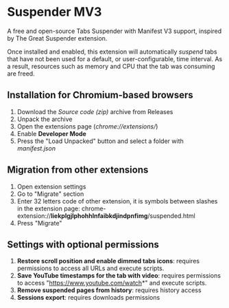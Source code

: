 # Suspender MV3

A free and open-source Tabs Suspender with Manifest V3 support, inspired by The Great Suspender extension.

Once installed and enabled, this extension will automatically *suspend* tabs that have not been used for a default, or user-configurable, time interval. As a result, resources such as memory and CPU that the tab was consuming are freed.

## Installation for Chromium-based browsers

1. Download the *Source code (zip)* archive from Releases
2. Unpack the archive
3. Open the extensions page (*chrome://extensions/*)
4. Enable **Developer Mode**
5. Press the "Load Unpacked" button and select a folder with *manifest.json*

## Migration from other extensions

1. Open extension settings
2. Go to "Migrate" section
3. Enter 32 letters code of other extension, it is symbols between slashes in the extension page: chrome-extension://**liekplgjlphohhlnfaibkdjindpnfimg**/suspended.html 
4. Press "Migrate"

## Settings with optional permissions

1. **Restore scroll position and enable dimmed tabs icons**: requires permissions to access all URLs and execute scripts.
2. **Save YouTube timestamps for the tab with video**: requires permissions to access "https://www.youtube.com/watch*" and execute scripts.
3. **Remove suspended pages from history**: requires history access
4. **Sessions export**: requires downloads permissions
